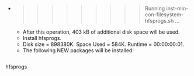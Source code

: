 * >>>>>>>>> Running inst-min-con-filesystem-hfsprogs.sh ...
  * After this operation, 403 kB of additional disk space will be used.
  * Install hfsprogs.
  * Disk size = 898380K. Space Used = 584K. Runtime = 00:00:00:01.
  * The following NEW packages will be installed:
  ```bash
hfsprogs
  ```
